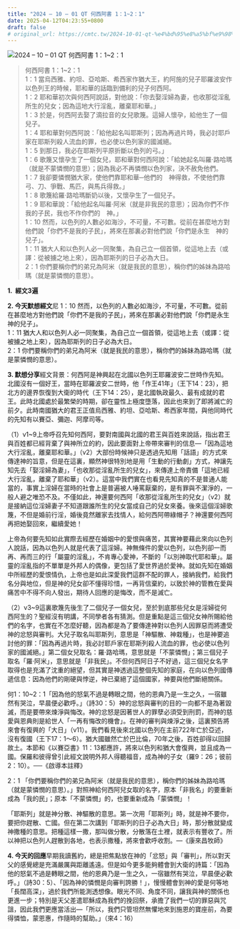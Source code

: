 ```yaml
---
title: "2024 – 10 – 01 QT 何西阿書 1：1~2：1"
date: 2025-04-12T04:23:55+0800
draft: false
# original_url: https://cmtc.tw/2024-10-01-qt-%e4%bd%95%e8%a5%bf%e9%98%bf%e6%9b%b8-1%ef%bc%9a12%ef%bc%9a1
---
```


![2024 – 10 – 01 QT 何西阿書 1：1~2：1](/images/qt.jpg  "2024 – 10 – 01 QT 何西阿書 1：1~2：1")

> 何西阿書 1：1~2：1  
> 1：1 當烏西雅、約坦、亞哈斯、希西家作猶大王，約阿施的兒子耶羅波安作以色列王的時候，耶和華的話臨到備利的兒子何西阿。  
> 1：2 耶和華初次與何西阿說話，對他說：「你去娶淫婦為妻，也收那從淫亂所生的兒女；因為這地大行淫亂，離棄耶和華。」  
> 1：3 於是，何西阿去娶了滴拉音的女兒歌篾。這婦人懷孕，給他生了一個兒子。  
> 1：4 耶和華對何西阿說：「給他起名叫耶斯列；因為再過片時，我必討耶戶家在耶斯列殺人流血的罪，也必使以色列家的國滅絕。  
> 1：5 到那日，我必在耶斯列平原折斷以色列的弓。」  
> 1：6 歌篾又懷孕生了一個女兒，耶和華對何西阿說：「給她起名叫羅‧路哈瑪（就是不蒙憐憫的意思）；因為我必不再憐憫以色列家，決不赦免他們。  
> 1：7 我卻要憐憫猶大家，使他們靠耶和華─他們的　神得救，不使他們靠弓、刀、爭戰、馬匹，與馬兵得救。」  
> 1：8 歌篾給羅‧路哈瑪斷奶以後，又懷孕生了一個兒子。  
> 1：9 耶和華說：「給他起名叫羅‧阿米（就是非我民的意思）；因為你們不作我的子民，我也不作你們的　神。」  
> 1：10 然而，以色列的人數必如海沙，不可量，不可數。從前在甚麼地方對他們說「你們不是我的子民」，將來在那裏必對他們說「你們是永生　神的兒子」。  
> 1：11 猶大人和以色列人必一同聚集，為自己立一個首領，從這地上去（或譯：從被擄之地上來），因為耶斯列的日子必為大日。  
> 2：1 你們要稱你們的弟兄為阿米（就是我民的意思），稱你們的姊妹為路哈瑪（就是蒙憐憫的意思）。

**1.  經文3遍**

**2. 今天默想經文**尼 1：10 然而，以色列的人數必如海沙，不可量，不可數。從前在甚麼地方對他們說「你們不是我的子民」，將來在那裏必對他們說「你們是永生　神的兒子」。  
1：11 猶大人和以色列人必一同聚集，為自己立一個首領，從這地上去（或譯：從被擄之地上來），因為耶斯列的日子必為大日。  
2：1 你們要稱你們的弟兄為阿米（就是我民的意思），稱你們的姊妹為路哈瑪（就是蒙憐憫的意思）。

**3. 默想分享**經文背景：何西阿是神興起在北國以色列王耶羅波安二世時作先知。北國沒有一個好王，當時在耶羅波安二世時，他「作王41年」（王下14：23），把北方的邊界恢復到大衛的時代（王下14：25），是北國執政最久、最有成就的君王。此時北國處於最繁榮的時期，卻在靈性上極度墮落，因此也來到了即將滅亡的前夕。此時南國猶大的君王正值烏西雅、約坦、亞哈斯、希西家年間，與他同時代的先知有以賽亞、彌迦、阿摩司等。

（1）v1~9上帝呼召先知何西阿，要對南國與北國的君王與百姓來說話，指出君王與百姓都已經背棄了與神所立的約，因此要面對上帝帶來審判的信息—「因為這地大行淫亂，離棄耶和華。」（v2）大部份時候神只是透過先知用「話語」的方式來傳達神的旨意，但是在這裏，顯然神很特別地是用「生動的行動劇」方式，神讓先知先去「娶淫婦為妻」，「也收那從淫亂所生的兒女」，來傳達上帝責備「這地已經大行淫亂，離棄了耶和華」（v2）。這當中我們實在也看見先知真的不是普通人能當的，事實上淫婦在當時的社會上是普遍被人唾罵厭棄的，是有罪與不潔淨的，一般人避之唯恐不及。不僅如此，神還要何西阿「收那從淫亂所生的兒女」（v2）就是接納這位淫婦妻子不知道跟誰所生的兒女當成自己的兒女來養。後來這個淫婦歌篾，不但是婚前行淫，婚後竟然離家去找情人，給何西阿帶綠帽子？神還要何西阿再把她娶回來，繼續愛她！

上帝為何要先知如此實際去經歷在婚姻中的愛恨與痛苦，其實神要藉此來向以色列人說話，因為以色列人就是代表了這淫婦。神無條件的愛以色列，以色列卻一而再、再而三的行「屬靈的淫亂」，不肯專心愛神，不斷的「以別神取代耶和華」。屬靈的淫亂指的不單單是外邦人的偶像，更包括了愛世界過於愛神。就如先知在婚姻中所經歷的愛恨情仇，上帝也是如此深愛我們這群不配的罪人，接納我們，給我們名分與地位，但是神的兒女卻不懂得珍惜，一再背信棄約，以致於神的管教在愛與痛苦中不得不向人發出，期待人回應的是悔改，而不是滅亡。

（2）v3~9這裏歌篾先後生了二個兒子一個女兒，至於到底那些兒女是淫婦從何西阿生的？聖經沒有明講，不同學者各有猜測。但是重點是這三個兒女神所賜給他們的名字，也實在不怎麼好聽，因為都是為了要傳達神對以色列人因罪惡而將遭受神的忿怒與審判。大兒子取名叫耶斯列，意思是「神驅散、神栽種」，也是神要追討他的罪：「因為再過片時，我必討耶戶家在耶斯列殺人流血的罪，也必使以色列家的國滅絕。」第二個女兒取名：羅‧路哈瑪，意思就是「不蒙憐憫」；第三個兒子取名「羅‧阿米」，意思就是「非我民」。不但何西阿日子不好過，這三個兒女名字取得也是充滿了沈重的絕望，但其實是神透過這整個先知的家庭，在向以色列國傳遞信息：因為他們的剛硬與悖逆，神已棄絕了這個國家，神要與他們斷絕關係。

何1：10~2：1「因為他的怒氣不過是轉眼之間，他的恩典乃是一生之久，一宿雖然有哭泣，早晨便必歡呼。」（詩30：5）神的忿怒與審判的目的一向都不是為著毀滅，而是要帶來煉淨與悔改。神的忿怒是因著世人的罪孽必須受到刑罰，而神的慈愛與恩典則是給世人「一再有悔改的機會」。在神的審判與煉淨之後，這裏預告將來會有復興的「大日」（v11）。我們看見後來北國以色列在主前722年亡於亞述，沒有復國（王下17：1～6）。猶大國雖然亡於巴比倫，70年之後，百姓卻得以回歸故土。本節和《以賽亞書》11：13都應許，將來以色列和猶大會復興，並且成為一國。保羅和彼得曾引此經文說明外邦人得聽福音，成為神的子女（羅9：26；彼前2：10）。──《啟導本註釋》

2：1 「你們要稱你們的弟兄為阿米（就是我民的意思），稱你們的姊妹為路哈瑪（就是蒙憐憫的意思）。」對照神給何西阿兒女取的名字，原本「非我名」的要重新成為「我的民」；原本「不蒙憐憫」的，也要重新成為「蒙憐憫」！

「耶斯列」就是神分散、神驅散的意思。第一次用「耶斯列」時，就是神不要你，要把你趕散、亡國。但在第二次講到「耶斯列的日子必為大日」時，那分散就變成神撒種的意思。把種這樣一撒，那叫做分散，分散落在土裡，就表示有豐收了。所以神把以色列人趕散到各地，也表示撒種，將來會歡呼收割。—《康來昌牧師》

**4. 今天的回應**早期我讀舊約，總是把焦點放在神的「忿怒」與「審判」，所以對天父的感覺總是充滿嚴厲與距離遙遠。但是如今更多能夠體會到大衛的詩篇：「因為他的怒氣不過是轉眼之間，他的恩典乃是一生之久，一宿雖然有哭泣，早晨便必歡呼。」（詩30：5）、「因為神的憐憫是向審判誇勝！」，慢慢體會到神的愛是何等地「長闊高深」，過於我們所能測透想像。眼光不同、角度不同，讓我與神的關係也更進一步；特別是天父差遣耶穌成為我們的挽回祭，承擔了我們一切的罪惡與咒詛，因此我們更應當活出—「所以，我們只管坦然無懼地來到施恩的寶座前，為要得憐恤，蒙恩惠，作隨時的幫助。」（來4：16）